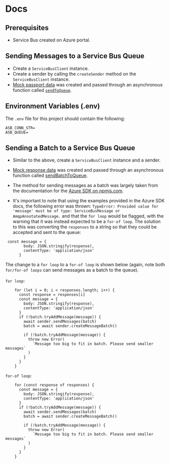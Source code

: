 # Docs

## Prerequisites

- Service Bus created on Azure portal.

## Sending Messages to a Service Bus Queue

- Create a `ServiceBusClient` instance.
- Create a sender by calling the `createSender` method on the `ServiceBusClient` instance.
- [Mock passport data](https://github.com/rtasalem/passport-data-sender/blob/main/app/send-messages/mock-data.js) was created and passed through an asynchronous function called [`sendToQueue`](https://github.com/rtasalem/passport-data-sender/blob/main/app/send-messages/send-to-queue.js).

## Environment Variables (.env)

The `.env` file for this project should contain the following:

```
ASB_CONN_STR=
ASB_QUEUE=
```

## Sending a Batch to a Service Bus Queue

- Similar to the above, create a `ServiceBusClient` instance and a sender.
- [Mock response data](https://github.com/rtasalem/passport-data-sender/blob/main/app/send-messages-batch/mock-responses.js) was created and passed through an asynchronous function called [sendBatchToQueue](https://github.com/rtasalem/passport-data-sender/blob/main/app/send-messages-batch/send-batch.js).
- The method for sending messages as a batch was largely taken from the documentation for the [Azure SDK on npmjs.com](https://www.npmjs.com/package/@azure/service-bus#send-messages).


- It's important to note that using the examples provided in the Azure SDK docs, the following error was thrown: `TypeError: Provided value for 'message' must be of type: ServiceBusMessage or AmqpAnnotatedMessage.` and that the `for loop` would be flagged, with the warning that it was instead expected to be a `for-of loop`. The solution to this was converting the `responses` to a string so that they could be accepted and sent to the queue:

```
 const message = {
        body: JSON.stringify(response),
        contentType: 'application/json'
      }
```

The change to a `for loop` to a `for-of loop` is shown below (again, note both `for/for-of loops` can send messages as a batch to the queue).<br><br>
`for loop`:

```
    for (let i = 0; i < responses.length; i++) {
      const response = responses[i]
      const message = {
        body: JSON.stringify(response),
        contentType: 'application/json'
      }
      if (!batch.tryAddMessage(message)) {
        await sender.sendMessages(batch)
        batch = await sender.createMessageBatch()

        if (!batch.tryAddMessage(message)) {
          throw new Error(
            `Message too big to fit in batch. Please send smaller messages`
          )
        }
      }
    }
```
`for-of loop`:
```
    for (const response of responses) {
      const message = {
        body: JSON.stringify(response),
        contentType: 'application/json'
      }
      if (!batch.tryAddMessage(message)) {
        await sender.sendMessages(batch)
        batch = await sender.createMessageBatch()

        if (!batch.tryAddMessage(message)) {
          throw new Error(
            `Message too big to fit in batch. Please send smaller messages`
          )
        }
      }
    }
```

